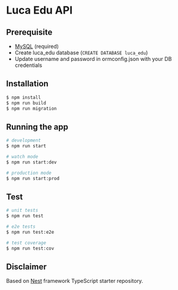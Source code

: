 # Luca Edu API

## Prerequisite

* [MySQL](https://www.mysql.com) (required)
* Create luca_edu database (`CREATE DATABASE luca_edu`)
* Update username and password in ormconfig.json with your DB credentials

## Installation

```bash
$ npm install
$ npm run build
$ npm run migration
```

## Running the app

```bash
# development
$ npm run start

# watch mode
$ npm run start:dev

# production mode
$ npm run start:prod
```

## Test

```bash
# unit tests
$ npm run test

# e2e tests
$ npm run test:e2e

# test coverage
$ npm run test:cov
```

## Disclaimer

Based on [Nest](https://github.com/nestjs/nest) framework TypeScript starter repository.
